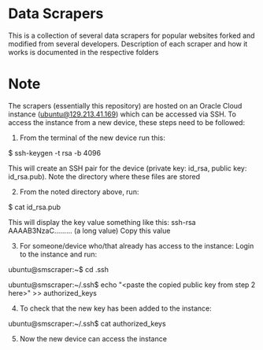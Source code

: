 # Data Scrapers
This is a collection of several data scrapers for popular websites forked and modified from several developers.
Description of each scraper and how it works is documented in the respective folders

# Note
The scrapers (essentially this repository) are hosted on an Oracle Cloud instance (ubuntu@129.213.41.169) which can be accessed via SSH.
To access the instance from a new device, these steps need to be followed:

1. From the terminal of the new device run this:

$ ssh-keygen -t rsa -b 4096

This will create an SSH pair for the device (private key: id_rsa, public key: id_rsa.pub). Note the directory where these files are stored

2. From the noted directory above, run: 

$ cat id_rsa.pub

This will display the key value something like this: ssh-rsa AAAAB3NzaC......... (a long value) Copy this value

3. For someone/device who/that already has access to the instance: Login to the instance and run:

ubuntu@smscraper:~$ cd .ssh

ubuntu@smscraper:~/.ssh$ echo "<paste the copied public key from step 2 here>" >> authorized_keys

4. To check that the new key has been added to the instance:

ubuntu@smscraper:~/.ssh$ cat authorized_keys

5. Now the new device can access the instance
